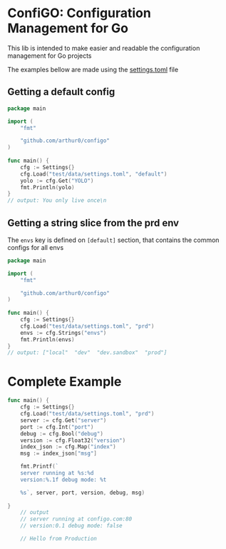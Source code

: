 # ConfiGO: Configuration Management for Go

This lib is intended to make easier and readable the configuration management for Go projects

The examples bellow are made using the [settings.toml](test/data/settings.toml) file

## Getting a default config

```go
package main

import (
	"fmt"

	"github.com/arthur0/configo"
)
	
func main() {
	cfg := Settings{}
	cfg.Load("test/data/settings.toml", "default")
	yolo := cfg.Get("YOLO")
	fmt.Println(yolo)
}
// output: You only live once\n
```

## Getting a string slice from the prd env

The `envs` key is defined on `[default]` section, that contains the common configs for all envs


```go
package main

import (
	"fmt"

	"github.com/arthur0/configo"
)
	
func main() {
	cfg := Settings{}
	cfg.Load("test/data/settings.toml", "prd")
	envs := cfg.Strings("envs")
	fmt.Println(envs)
}
// output: ["local"  "dev"  "dev.sandbox"  "prod"]
```

# Complete Example

```go
func main() {
	cfg := Settings{}
	cfg.Load("test/data/settings.toml", "prd")
	server := cfg.Get("server")
	port := cfg.Int("port")
	debug := cfg.Bool("debug")
	version := cfg.Float32("version")
	index_json := cfg.Map("index")
	msg := index_json["msg"]

	fmt.Printf(`
	server running at %s:%d
	version:%.1f debug mode: %t

	%s`, server, port, version, debug, msg)
	
}
	// output
	// server running at configo.com:80
	// version:0.1 debug mode: false

	// Hello from Production
```
